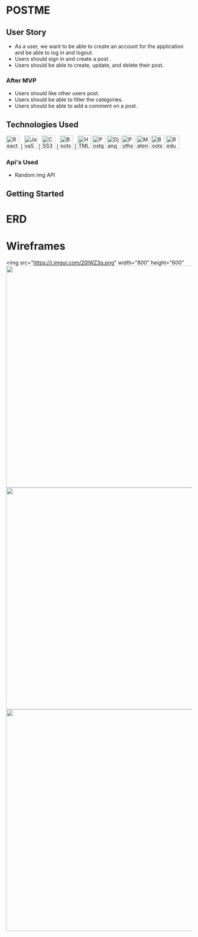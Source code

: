 # POSTME


## User Story

- As a user, we want to be able to create an account for the application and be able to log in and logout.
- Users should sign in and create a post .
- Users should be able to create, update, and delete their  post.

### After MVP

- Users should like other users post.
- Users should be able to filter the categories.
- Users should be able to add a comment on a post.


## Technologies Used

<img src="https://raw.githubusercontent.com/danielcranney/readme-generator/main/public/icons/skills/react-colored.svg" width="36" height="36" alt="React"> | 
<img src="https://raw.githubusercontent.com/danielcranney/readme-generator/main/public/icons/skills/javascript-colored.svg" width="36" height="36" alt="JavaScript"> |
<img src="https://raw.githubusercontent.com/danielcranney/readme-generator/main/public/icons/skills/css3-colored.svg" width="36" height="36" alt="CSS3"> |
<img src="https://raw.githubusercontent.com/danielcranney/readme-generator/main/public/icons/skills/bootstrap-colored.svg" width="36" height="36" alt="Bootstrap"> |
<img src="https://raw.githubusercontent.com/danielcranney/readme-generator/main/public/icons/skills/html5-colored.svg" width="36" height="36" alt="HTML5">
<img src="https://raw.githubusercontent.com/danielcranney/readme-generator/main/public/icons/skills/postgresql-colored.svg" width="36" height="36" alt="PostgreSQL">
<img src="https://raw.githubusercontent.com/danielcranney/readme-generator/main/public/icons/skills/django-colored-dark.svg" width="36" height="36" alt="Django">
<img src="https://raw.githubusercontent.com/danielcranney/readme-generator/main/public/icons/skills/python-colored.svg" width="36" height="36" alt="Python">
<img src="https://raw.githubusercontent.com/danielcranney/readme-generator/main/public/icons/skills/materialui-colored.svg" width="36" height="36" alt="Material UI">
<img src="https://raw.githubusercontent.com/danielcranney/readme-generator/main/public/icons/skills/bootstrap-colored.svg" width="36" height="36" alt="Bootstrap">
<img src="https://raw.githubusercontent.com/danielcranney/readme-generator/main/public/icons/skills/redux-colored.svg" width="36" height="36" alt="Redux">


### Api's Used

- Random img API

## Getting Started

# ERD


# Wireframes
<img src="https://i.imgur.com/20lWZ3q.png" width="800" height="600"
<img src="https://i.imgur.com/20lWZ3q.png" width="800" height="600">
<img src="https://i.imgur.com/jolZ0mg.png" width="800" height="600">
<img src="https://i.imgur.com/DKA7FV8.png" width="800" height="600">
